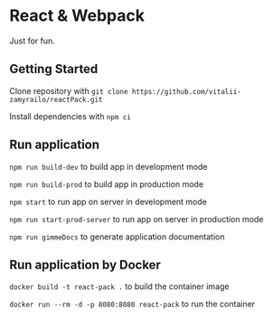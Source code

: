 # React & Webpack

<p>Just for fun.</p>

<h2>Getting Started</h2>

<p>Clone repository with <code>git clone https://github.com/vitalii-zamyrailo/reactPack.git</code></p>
<p>Install dependencies with <code>npm ci</code></p>

<h2>Run application</h2>

<p><code>npm run build-dev</code> to build app in development mode</p>
<p><code>npm run build-prod</code> to build app in production mode</p>
<p><code>npm start</code> to run app on server in development mode</p>
<p><code>npm run start-prod-server</code> to run app on server in production mode</p>
<p><code>npm run gimmeDocs</code> to generate application documentation</p>

<h2>Run application by Docker</h2>
<p><code>docker build -t react-pack .</code> to build the container image</p>
<p><code>docker run --rm -d -p 8080:8080 react-pack</code> to run the container</p>

